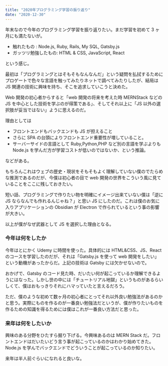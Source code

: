 ```yaml
---
title: "2020年プログラミング学習の振り返り"
date: "2020-12-30"
---
```


年末なので今年のプログラミング学習を振り返りたい。まだ学習を初めて 3 ヶ月にも満たないが。

- 触れたもの : Node.js, Ruby, Rails, My SQL, Gatsby.js
- ガッツリ勉強したもの: HTML & CSS, JavaScript, React

という感じ。

最初は「プログラミングとはそもそもなんなんだ」という疑問を払拭するためにプロゲートで色々な言語を触ってみたりネットで調べてみたりしたが、結局は JS 関連の技術に興味を持ち、そこを追求していこうと決めた。

Web 開発の初心者からすると「web 開発の将来を考えた時 MERNStack などの JS を中心とした技術を学ぶのが得策である」、そしてそれ以上に「JS 以外の選択肢が妥当ではない」ように思えるのだ。

理由としては

- フロントエンドもバックエンドも JS が担えること
- さらに SPA の台頭によりフロントエンド重要性が増していること。
- サーバーサイドの言語として Ruby,Python,PHP など別の言語を学ぶよりも Node.js を学んだ方が学習コストが低いのではないか、という推論。

などがある。

もちろんこれはウェブの歴史・現状をそもそもよく理解していない僕のでたらめな推測であるのだが、今僕は初心者の目で web 開発の世界をこういう風に見ていることをここに残しておきたい。

短い話、プログラミングで作りたい物を明確にイメージ出来ていない僕は「逆に JS ならなんでも作れるんじゃね？」と思い JS にしたのだ。これは僕のお気に入りアプリケーションの Obsidian が Electron で作られているという事の影響が大きい。

以上が僕がなぜ武器として JS を選択した理由となる。

### 今年は何をしたか

今年はとにかく Udemy に時間を使った。具体的には HTML&CSS、JS、React のコースを学習したのだが、それは「Gatsby.js を使って web 開発をしたい」という動機があったからだ。上記の技術は Gatsby には欠かせないので。

おかげで、Gatsby のコード見た時、だいたい何が起こっているか理解できるようにはなった。しかし世の中には「チュートリアル地獄」というものがあるらいしくて、僕はおもっきりそれにハマっていたと言えるだろう。

ただ、僕のような初めて数ヶ月の初心者にとってそれ以外良い勉強法があるのかと思う。実際にものを作るのが一番良い勉強法だというが、僕が作りたいものを作るための知識を得るためには僕はこれが一番良い方法だと思った。

### 来年は何をしたいか

興味のある分野をひたすら掘り下げる。今興味あるのは MERN Stack だ。フロントエンドはだいたいどう言う事が起こっているのかはわかり始めてきた。Node.js を学んでバックエンドでどういうことが起こっているのか知りたい。

来年は半人前ぐらいになれると良いな。
